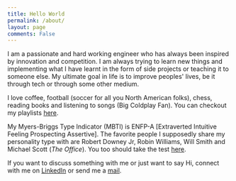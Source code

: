 ```yaml
---
title: Hello World
permalink: /about/
layout: page
comments: False
---
```


I am a passionate and hard working engineer who has always been inspired by innovation and competition. I am always trying to learn new things and implementing what I have learnt in the form of side projects or teaching it to someone else. My ultimate goal in life is to improve peoples' lives, be it through tech or through some other medium.

I love coffee, football (soccer for all you North American folks), chess, reading books and listening to songs (Big Coldplay Fan). You can checkout my playlists [here](https://open.spotify.com/user/i00as4onhh3gtwpwz8wfl764b). 

My Myers-Briggs Type Indicator (MBTI) is ENFP-A [Extraverted Intuitive Feeling Prospecting Assertive]. The favorite people I supposedly share my personality type with are Robert Downey Jr, Robin Williams, Will Smith and Michael Scott (<em>The Office</em>). You too should take the test [here](https://www.16personalities.com/free-personality-test). 

If you want to discuss something with me or just want to say Hi, connect with me on [LinkedIn](https://www.linkedin.com/in/japjeetrekhi) or send me a [mail](mailto:japjeetsingh.rekhi@stonybrook.edu).

